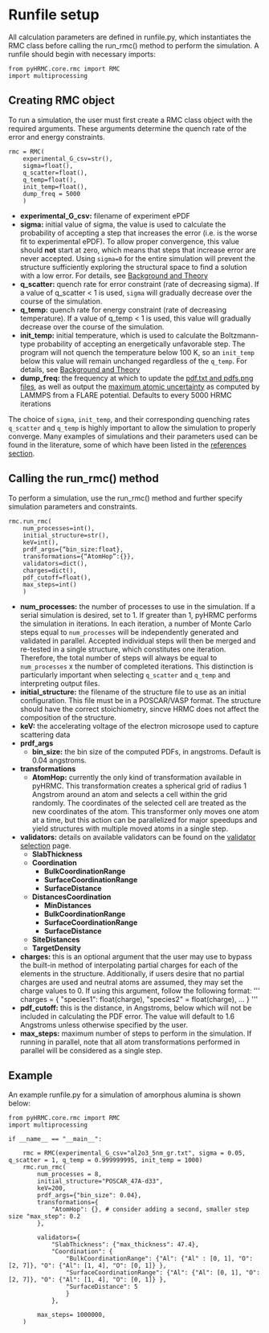 Runfile setup
===
All calculation parameters are defined in runfile.py, which instantiates the RMC class before calling the run_rmc() method to perform the simulation. A runfile should begin with necessary imports:
```
from pyHRMC.core.rmc import RMC
import multiprocessing
```
## Creating RMC object

To run a simulation, the user must first create a RMC class object with the required arguments. These arguments determine the quench rate of the error and energy constraints.
```
rmc = RMC(
    experimental_G_csv=str(), 
    sigma=float(), 
    q_scatter=float(), 
    q_temp=float(), 
    init_temp=float(), 
    dump_freq = 5000
    )
```
- **experimental_G_csv:**  filename of experiment ePDF
- **sigma:** initial value of sigma, the value is used to calculate the probability of accepting a step that increases the error (i.e. is the worse fit to experimental ePDF). To allow proper convergence, this value should **not** start at zero, which means that steps that increase error are never accepted. Using `sigma=0` for the entire simulation will prevent the structure sufficiently exploring the structural space to find a solution with a low error. For details, see [Background and Theory](https://ehrhardtkm.github.io/pyHRMC/background_theory/)
- **q_scatter:** quench rate for error constraint (rate of decreasing sigma). If a value of q_scatter < 1 is used, `sigma` will gradually decrease over the course of the simulation.
- **q_temp:**  quench rate for energy constraint (rate of decreasing temperature). If a value of q_temp < 1 is used, this value will gradually decrease over the course of the simulation.
- **init_temp:** initial temperature, which is used to calculate the Boltzmann-type probability of accepting an energetically unfavorable step. The program will not quench the temperature below 100 K, so an `init_temp` below this value will remain unchanged regardless of the `q_temp`. For details, see [Background and Theory](https://ehrhardtkm.github.io/pyHRMC/background_theory/)
- **dump_freq:** the frequency at which to update the [pdf.txt and pdfs.png files](https://ehrhardtkm.github.io/pyHRMC/user_guide/getting_started/outputs), as well as output the [maximum atomic uncertainty](https://ehrhardtkm.github.io/pyHRMC/user_guide/getting_started/lammps_input) as computed by LAMMPS from a FLARE potential. Defaults to every 5000 HRMC iterations

The choice of `sigma`, `init_temp`, and their corresponding quenching rates `q_scatter` and `q_temp` is highly important to allow the simulation to properly converge. Many examples of simulations and their parameters used can be found in the literature, some of which have been listed in the [references section](https://ehrhardtkm.github.io/pyHRMC/background_theory/).

## Calling the run_rmc() method

To perform a simulation, use the run_rmc() method and further specify simulation parameters and constraints.
```
rmc.run_rmc(
    num_processes=int(), 
    initial_structure=str(), 
    keV=int(), 
    prdf_args={“bin_size:float}, 
    transformations={“AtomHop”:{}}, 
    validators=dict(),
    charges=dict(),
    pdf_cutoff=float(),
    max_steps=int()
    )
```
- **num_processes:** the number of processes to use in the simulation. If a serial simulation is desired, set to 1. If greater than 1, pyHRMC performs the simulation in iterations. In each iteration, a number of Monte Carlo steps equal to `num_processes` will be independently generated and validated in parallel. Accepted individual steps will then be merged and re-tested in a single structure, which constitutes one iteration. Therefore, the total number of steps will always be equal to `num_processes` x the number of completed iterations. This distinction is particularly important when selecting `q_scatter` and `q_temp` and interpreting output files.
- **initial_structure:** the filename of the structure file to use as an initial configuration. This file must be in a POSCAR/VASP format. The structure should have the correct stoichiometry, sincve HRMC does not affect the composition of the structure. 
- **keV:** the accelerating voltage of the electron microsope used to capture scattering data
- **prdf_args**
    - **bin_size:** the bin size of the computed PDFs, in angstroms. Default is 0.04 angstroms.
- **transformations**
    - **AtomHop:** currently the only kind of transformation available in pyHRMC. This transformation creates a spherical grid of radius 1 Angstrom around an atom and selects a cell within the grid randomly. The coordinates of the selected cell are treated as the new coordinates of the atom. This transformer only moves one atom at a time, but this action can be parallelized for major speedups and yield structures with multiple moved atoms in a single step.
- **validators:** details on available validators can be found on the [validator selection](http://127.0.0.1:8000/user_guide/validator_selection/) page.
    - **SlabThickness**
    - **Coordination** 
        - **BulkCoordinationRange**
        - **SurfaceCoordinationRange**
        - **SurfaceDistance**
    - **DistancesCoordination**
        - **MinDistances**
        - **BulkCoordinationRange**
        - **SurfaceCoordinationRange**
        - **SurfaceDistance**
    - **SiteDistances**
    - **TargetDensity**
- **charges:** this is an optional argument that the user may use to bypass the built-in method of interpolating partial charges for each of the elements in the structure. Additionally, if users desire that no partial charges are used and neutral atoms are assumed, they may set the charge values to 0. If using this argument, follow the following format:
'''
charges = {
    "species1": float(charge),
    "species2" = float(charge),
    ...
    }
'''
- **pdf_cutoff:** this is the distance, in Angstroms, below which will not be included in calculating the PDF error. The value will default to 1.6 Angstroms unless otherwise specified by the user.
- **max_steps:** maximum number of steps to perform in the simulation. If running in parallel, note that all atom transformations performed in parallel will be considered as a single step. 

## Example
An example runfile.py for a simulation of amorphous alumina is shown below:
```
from pyHRMC.core.rmc import RMC
import multiprocessing

if __name__ == "__main__":

    rmc = RMC(experimental_G_csv="al2o3_5nm_gr.txt", sigma = 0.05, q_scatter = 1, q_temp = 0.999999995, init_temp = 1000)
    rmc.run_rmc(
        num_processes = 8,
        initial_structure="POSCAR_47A-d33",
        keV=200,
        prdf_args={"bin_size": 0.04},
        transformations={
            "AtomHop": {}, # consider adding a second, smaller step size "max_step": 0.2
        },

        validators={
            "SlabThickness": {"max_thickness": 47.4},
            "Coordination": {
                "BulkCoordinationRange": {"Al": {"Al" : [0, 1], "O": [2, 7]}, "O": {"Al": [1, 4], "O": [0, 1]} },
                "SurfaceCoordinationRange": {"Al": {"Al": [0, 1], "O": [2, 7]}, "O": {"Al": [1, 4], "O": [0, 1]} },
                "SurfaceDistance": 5
                }
            },

        max_steps= 1000000,
    )
```